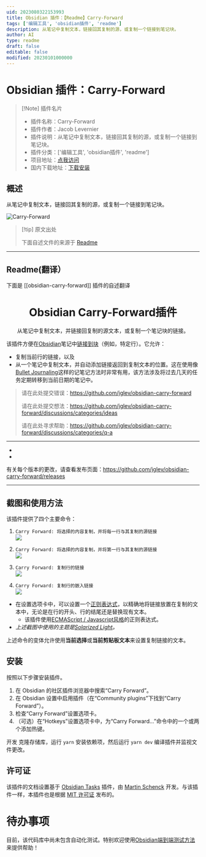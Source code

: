 ```yaml
---
uid: 2023080322153993
title: Obsidian 插件：【Readme】Carry-Forward
tags: ['编辑工具', 'obsidian插件', 'readme']
description: 从笔记中复制文本，链接回其复制的源，或复制一个链接到笔记块。
author: AI
type: readme
draft: false
editable: false
modified: 20230101000000
---
```


# Obsidian 插件：Carry-Forward

> [!Note] 插件名片
> - 插件名称：Carry-Forward
> - 插件作者：Jacob Levernier
> - 插件说明：从笔记中复制文本，链接回其复制的源，或复制一个链接到笔记块。
> - 插件分类：['编辑工具', 'obsidian插件', 'readme']
> - 项目地址：[点我访问](https://github.com/jglev/obsidian-carry-forward)
> - 国内下载地址：[下载安装](https://pkmer.cn/products/plugin/pluginMarket/?obsidian-carry-forward)

## 概述

从笔记中复制文本，链接回其复制的源，或复制一个链接到笔记块。

![Carry-Forward](https://cdn.pkmer.cn/covers/obsidian-carry-forward.gif!pkmer)

> [!tip] 原文出处
> 
>下面自述文件的来源于 [Readme](https://ghproxy.net/https://raw.githubusercontent.com/jglev/obsidian-carry-forward/main/README.md)
> 

---

## Readme(翻译）

下面是 [[obsidian-carry-forward]] 插件的自述翻译


<h1 align="center">Obsidian Carry-Forward插件</h1>

<p align="center">从笔记中复制文本，并链接回复制的源文本，或复制一个笔记块的链接。</p>

该插件方便在[Obsidian](https://obsidian.md/)笔记中[链接到块](https://help.obsidian.md/How+to/Link+to+blocks)（例如，特定行）。它允许：

- 复制当前行的链接，以及
- 从一个笔记中复制文本，并自动添加链接返回到复制文本的位置。这在使用像[Bullet Journaling](https://bulletjournal.com/blogs/bulletjournalist/migration)这样的记笔记方法时非常有用，该方法涉及将过去几天的任务定期转移到当前日期的笔记中。

> 请在此处提交错误：https://github.com/jglev/obsidian-carry-forward
>
> 请在此处提交想法：https://github.com/jglev/obsidian-carry-forward/discussions/categories/ideas
>
> 请在此处寻求帮助：https://github.com/jglev/obsidian-carry-forward/discussions/categories/q-a

---

<ul>
    <li></li>
    <li></li>
</ul>

有关每个版本的更改，请查看发布页面：https://github.com/jglev/obsidian-carry-forward/releases

---
## 截图和使用方法

该插件提供了四个主要命令：

1. `Carry Forward: 将选择的内容复制，并将每一行与其复制的源链接`  
  ![](docs/img/copy-selection-with-each-line-linked.gif)

2. `Carry Forward: 将选择的内容复制，并将第一行与其复制的源链接`  
  ![](docs/img/copy-selection-with-first-line-linked.gif)

3. `Carry Forward: 复制行的链接`  
   ![](docs/img/copy-link-to-line.gif)

4. `Carry Forward: 复制行的嵌入链接`  
   ![](docs/img/copy-embed-link-to-line.gif)

- 在设置选项卡中，可以设置一个[正则表达式](https://www.regular-expressions.info)，以精确地将链接放置在复制的文本中，无论是在行的开头、行的结尾还是替换现有文本。
  - 该插件使用[ECMAScript / Javascript风格](https://www.regular-expressions.info/javascript.html)的正则表达式。
- *上述截图中使用的主题是[Solarized Light](https://github.com/Slowbad/obsidian-solarized)。*

上述命令的变体允许使用**当前选择**或**当前剪贴板文本**来设置复制链接的文本。

## 安装

按照以下步骤安装插件。

1. 在 Obsidian 的社区插件浏览器中搜索“Carry Forward”。
2. 在 Obsidian 设置中启用插件（在“Community plugins”下找到“Carry Forward”）。
3. 检查“Carry Forward”设置选项卡。
4. （可选）在“Hotkeys”设置选项卡中，为“Carry Forward...”命令中的一个或两个添加热键。

开发
克隆存储库，运行 `yarn` 安装依赖项，然后运行 `yarn dev` 编译插件并监视文件更改。

## 许可证

该插件的文档设置基于 [Obsidian Tasks](https://github.com/schemar/obsidian-tasks) 插件，由 [Martin Schenck](https://github.com/schemar) 开发。与该插件一样，本插件也是根据 [MIT 许可证](./LICENSE) 发布的。

# 待办事项

目前，该代码库中尚未包含自动化测试。特别欢迎使用[Obsidian端到端测试方法](https://github.com/trashhalo/obsidian-plugin-e2e-test)来提供帮助！



